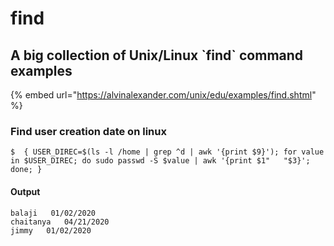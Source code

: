 # find

## A big collection of Unix/Linux \`find\` command examples



{% embed url="https://alvinalexander.com/unix/edu/examples/find.shtml" %}



### Find user creation date on linux

```text
$  { USER_DIREC=$(ls -l /home | grep ^d | awk '{print $9}'); for value in $USER_DIREC; do sudo passwd -S $value | awk '{print $1"   "$3}'; done; }
```

#### Output

```text
balaji   01/02/2020
chaitanya   04/21/2020
jimmy   01/02/2020
```

